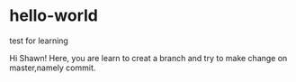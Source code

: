 # hello-world
test for learning


Hi Shawn!
Here, you are learn to creat a branch and try to make change on master,namely commit.
